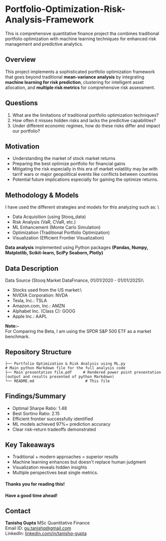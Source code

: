 # Portfolio-Optimization-Risk-Analysis-Framework
This is comprehensive quantitative finance project tha combines traditional portfolio optimization with machine learning techniques for enhanced risk management and predictive analytics.

## Overview
This project implements a sophisticated portfolio optimization framework that goes beyond traditional **mean-variance analysis** by integrating **machine learning for risk prediction**, clustering for intelligent asset allocation, and **multiple risk metrics** for comprehensive risk assessment.

## Questions
1. What are the limitations of traditional portfolio optimization techniques?
2. How often it misses hidden risks and lacks the predictive capabilities?
3. Under different economic regimes, how do these risks differ and impact our portfolio?

## Motivation
- Understanding the market of stock market returns 
- Preparing the best optimize portfolio for financial gains
- Mitigating the risk especially in this era of market volatility may be with tarrif wars or major geopolitical events like conflicts between countries
- Potential future implications especially for gaining the optimize returns.

## Methodology & Models
I have used the different strategies and models for this analyzing such as: \
- Data Acquisition (using Stooq_data)
- Risk Analysis (VaR, CVaR, etc.)
- ML Enhancement (Monte Carlo Simulation)
- Optimization (Traditional Portfolio Optimization)
- Visualization (Efficient Frontier Visualization)

**Data analysis** implemented using Python packages **(Pandas, Numpy, Matplotlib, Scikit-learn, SciPy Seaborn, Plotly)**

## Data Description
Data Source (Stooq Market DataFinance,  01/01/2020 - 01/01/2025)\
- Stocks used from the US market:\
- NVIDIA Corporation: NVDA
- Tesla, Inc.: TSLA
- Amazon.com, Inc.: AMZN
- Alphabet Inc. (Class C): GOOG
- Apple Inc.: AAPL

**Note:-**\
For Comparing the Beta, I am using the SPDR S&P 500 ETF as a market benchmark.

## Repository Structure

```
├── Portfolio Optimization & Risk Analysis using ML.py                 # Main python Markdown file for the full analysis code
├── Main presentation file.pdf     # Rendered power point presentation (output and results presented of python Markdown)
└── README.md                       # This file
```

## Findings/Summary
- Optimal Sharpe Ratio: 1.48 
- Best Sortino Ratio: 2.15  
- Efficient frontier successfully identified 
- ML models achieved 97%+ prediction accuracy 
- Clear risk-return tradeoffs demonstrated 

## Key Takeaways
* Traditional + modern approaches = superior results 
* Machine learning enhances but doesn't replace human judgment 
* Visualization reveals hidden insights 
* Multiple perspectives beat single metrics. 

#### Thanks you for reading this!
#### Have a good time ahead! 


## Contact
**Tanishq Gupta**
MSc Quantitative Finance\
Email ID: [gu.tanishq@gmail.com](mailto:gu.tanishq@gmail.com) \
LinkedIn: [linkedin.com/in/tanishq-gupta ](https://www.linkedin.com/in/tanishq-gupta-443197200/)
